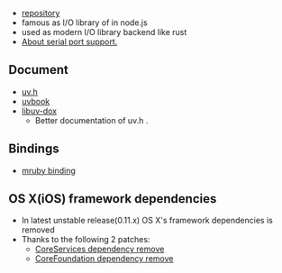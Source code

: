 * [repository](https://github.com/joyent/libuv)
* famous as I/O library of in node.js
* used as modern I/O library backend like rust
* [About serial port support.](https://github.com/joyent/node/issues/4092)

## Document
* [uv.h](https://github.com/joyent/libuv/blob/master/include/uv.h)
* [uvbook](http://nikhilm.github.io/uvbook/)
* [libuv-dox](https://github.com/thlorenz/libuv-dox)
  * Better documentation of uv.h .

## Bindings
* [mruby binding](https://github.com/mattn/mruby-uv)

## OS X(iOS) framework dependencies
* In latest unstable release(0.11.x) OS X's framework dependencies is removed
* Thanks to the following 2 patches:
  * [CoreServices dependency remove](https://github.com/joyent/libuv/pull/243)
  * [CoreFoundation dependency remove](https://github.com/joyent/libuv/pull/898)

